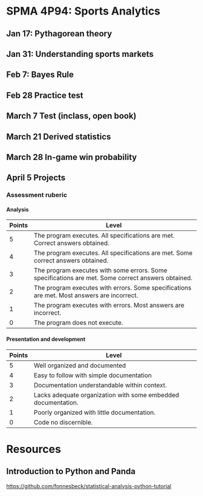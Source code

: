 # SPMA 4P94: Sports Analytics

## Jan 17: Pythagorean theory

## Jan 31: Understanding sports markets

## Feb 7: Bayes Rule

## Feb 28 Practice test

## March 7 Test (inclass, open book)

## March 21 Derived statistics

## March 28 In-game win probability

## April 5 Projects

### Assessment ruberic

#### Analysis
Points | Level
------ | -------------
5 | The program executes. All specifications are met. Correct answers obtained.
4 | The program executes. All specifications are met. Some correct answers obtained.
3 | The program executes with some errors. Some specifications are met. Some correct answers obtained.
2 | The program executes with errors. Some specifications are met. Most answers are incorrect.
1 | The program executes with errors. Most answers are incorrect.
0 | The program does not execute. 

#### Presentation and development
Points | Level
------ | -------------
5 | Well organized and documented
4 | Easy to follow with simple documentation
3 | Documentation understandable within context.
2 | Lacks adequate organization with some embedded documentation.
1 | Poorly organized with little documentation.
0 | Code no discernible.



# Resources

## Introduction to Python and Panda

https://github.com/fonnesbeck/statistical-analysis-python-tutorial






